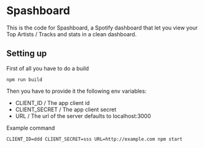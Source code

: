 # Spashboard

This is the code for Spashboard, a Spotify dashboard that let you view your Top Artists / Tracks and stats in a clean dashboard.

## Setting up
First of all you have to do a build
```
npm run build
```

Then you have to provide it the following env variables:
- CLIENT_ID / The app client id
- CLIENT_SECRET / The app client secret
- URL / The url of the server defaults to localhost:3000

Example command
```
CLIENT_ID=ddd CLIENT_SECRET=sss URL=http://example.com npm start
```